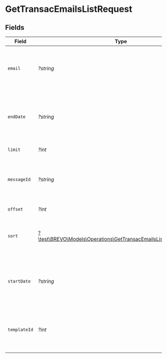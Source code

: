 # GetTransacEmailsListRequest


## Fields

| Field                                                                                                                                                           | Type                                                                                                                                                            | Required                                                                                                                                                        | Description                                                                                                                                                     |
| --------------------------------------------------------------------------------------------------------------------------------------------------------------- | --------------------------------------------------------------------------------------------------------------------------------------------------------------- | --------------------------------------------------------------------------------------------------------------------------------------------------------------- | --------------------------------------------------------------------------------------------------------------------------------------------------------------- |
| `email`                                                                                                                                                         | *?string*                                                                                                                                                       | :heavy_minus_sign:                                                                                                                                              | **Mandatory if templateId and messageId are not passed in query filters.** Email address to which transactional email has been sent.<br/>                       |
| `endDate`                                                                                                                                                       | *?string*                                                                                                                                                       | :heavy_minus_sign:                                                                                                                                              | **Mandatory if startDate is used.** Ending date (YYYY-MM-DD) till which you want to fetch the list. **Maximum time period that can be selected is one month.**<br/> |
| `limit`                                                                                                                                                         | *?int*                                                                                                                                                          | :heavy_minus_sign:                                                                                                                                              | Number of documents returned per page                                                                                                                           |
| `messageId`                                                                                                                                                     | *?string*                                                                                                                                                       | :heavy_minus_sign:                                                                                                                                              | **Mandatory if templateId and email are not passed in query filters.** Message ID of the transactional email sent.<br/>                                         |
| `offset`                                                                                                                                                        | *?int*                                                                                                                                                          | :heavy_minus_sign:                                                                                                                                              | Index of the first document in the page                                                                                                                         |
| `sort`                                                                                                                                                          | [?\test\BREVO\Models\Operations\GetTransacEmailsListQueryParamSort](../../models/operations/GetTransacEmailsListQueryParamSort.md)                              | :heavy_minus_sign:                                                                                                                                              | Sort the results in the ascending/descending order of record creation. Default order is **descending** if `sort` is not passed                                  |
| `startDate`                                                                                                                                                     | *?string*                                                                                                                                                       | :heavy_minus_sign:                                                                                                                                              | **Mandatory if endDate is used.** Starting date (YYYY-MM-DD) from which you want to fetch the list. **Maximum time period that can be selected is one month**.<br/> |
| `templateId`                                                                                                                                                    | *?int*                                                                                                                                                          | :heavy_minus_sign:                                                                                                                                              | **Mandatory if email and messageId are not passed in query filters.** Id of the template that was used to compose transactional email.<br/>                     |